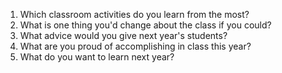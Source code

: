 1. Which classroom activities do you learn from the most?
2. What is one thing you'd change about the class if you could?
3. What advice would you give next year's students?
4. What are you proud of accomplishing in class this year?
5. What do you want to learn next year?
